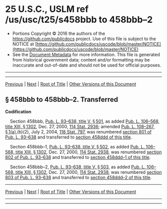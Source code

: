 ---
---

# 25 U.S.C., USLM ref /us/usc/t25/s458bbb to 458bbb–2

* Portions Copyright © 2016 the authors of the https://github.com/publicdocs project.
  Use of this file is subject to the NOTICE at [https://github.com/publicdocs/uscode/blob/master/NOTICE](https://github.com/publicdocs/uscode/blob/master/NOTICE)
* See the [Document Metadata](././../../../../../..//README.md) for more information.
  This file is generated from historical government data; content and/or formatting may be inaccurate and out-of-date and should not be used for official purposes.

----------
----------

[Previous](./../../../../../..//us/usc/t25/ch14/schII/ptF/m__us_usc_t25_ch14_schII_ptF.md) | [Next](./../../../../../..//us/usc/t25/ch14/schII/ptG/m__us_usc_t25_ch14_schII_ptG.md) | [Root of Title](./../../../../../../) | [Other Versions of this Document](https://publicdocs.github.io/go/links?ns=uslm&ref=%2Fus%2Fusc%2Ft25%2Fs458bbb+to+458bbb%E2%80%932)

## § 458bbb to 458bbb–2. Transferred

 __Codification__ 

    Section 458bbb, [Pub. L. 93–638, title V, § 501][/us/pl/93/638/s501], as added [Pub. L. 106–568, title XIII, § 1302][/us/pl/106/568/s1302], Dec. 27, 2000, [114 Stat. 2936][/us/stat/114/2936]; amended [Pub. L. 108–267, § 1(a)][/us/pl/108/267/s1/a],(b)(2), July 2, 2004, [118 Stat. 797][/us/stat/118/797], was renumbered [section 801 of Pub. L. 93–638][/us/pl/93/638/s801] and transferred to [section 458ddd of this title][/us/usc/t25/s458ddd].

    Section 458bbb–1, [Pub. L. 93–638, title V, § 502][/us/pl/93/638/s502], as added [Pub. L. 106–568, title XIII, § 1302][/us/pl/106/568/s1302], Dec. 27, 2000, [114 Stat. 2938][/us/stat/114/2938], was renumbered [section 802 of Pub. L. 93–638][/us/pl/93/638/s802] and transferred to [section 458ddd–1 of this title][/us/usc/t25/s458ddd–1].

    Section 458bbb–2, [Pub. L. 93–638, title V, § 503][/us/pl/93/638/s503], as added [Pub. L. 106–568, title XIII, § 1302][/us/pl/106/568/s1302], Dec. 27, 2000, [114 Stat. 2938][/us/stat/114/2938], was renumbered [section 803 of Pub. L. 93–638][/us/pl/93/638/s803] and transferred to [section 458ddd–2 of this title][/us/usc/t25/s458ddd–2].

----------

[Previous](./../../../../../..//us/usc/t25/ch14/schII/ptF/m__us_usc_t25_ch14_schII_ptF.md) | [Next](./../../../../../..//us/usc/t25/ch14/schII/ptG/m__us_usc_t25_ch14_schII_ptG.md) | [Root of Title](./../../../../../../) | [Other Versions of this Document](https://publicdocs.github.io/go/links?ns=uslm&ref=%2Fus%2Fusc%2Ft25%2Fs458bbb+to+458bbb%E2%80%932)

----------
----------

[/us/pl/93/638/s501]: https://publicdocs.github.io/go/links?ns=uslm&ref=%2Fus%2Fpl%2F93%2F638%2Fs501
[/us/pl/106/568/s1302]: https://publicdocs.github.io/go/links?ns=uslm&ref=%2Fus%2Fpl%2F106%2F568%2Fs1302
[/us/stat/114/2936]: https://publicdocs.github.io/go/links?ns=uslm&ref=%2Fus%2Fstat%2F114%2F2936
[/us/pl/108/267/s1/a]: https://publicdocs.github.io/go/links?ns=uslm&ref=%2Fus%2Fpl%2F108%2F267%2Fs1%2Fa
[/us/stat/118/797]: https://publicdocs.github.io/go/links?ns=uslm&ref=%2Fus%2Fstat%2F118%2F797
[/us/pl/93/638/s801]: https://publicdocs.github.io/go/links?ns=uslm&ref=%2Fus%2Fpl%2F93%2F638%2Fs801
[/us/usc/t25/s458ddd]: https://publicdocs.github.io/go/links?ns=uslm&ref=%2Fus%2Fusc%2Ft25%2Fs458ddd
[/us/pl/93/638/s502]: https://publicdocs.github.io/go/links?ns=uslm&ref=%2Fus%2Fpl%2F93%2F638%2Fs502
[/us/pl/106/568/s1302]: https://publicdocs.github.io/go/links?ns=uslm&ref=%2Fus%2Fpl%2F106%2F568%2Fs1302
[/us/stat/114/2938]: https://publicdocs.github.io/go/links?ns=uslm&ref=%2Fus%2Fstat%2F114%2F2938
[/us/pl/93/638/s802]: https://publicdocs.github.io/go/links?ns=uslm&ref=%2Fus%2Fpl%2F93%2F638%2Fs802
[/us/usc/t25/s458ddd–1]: https://publicdocs.github.io/go/links?ns=uslm&ref=%2Fus%2Fusc%2Ft25%2Fs458ddd%E2%80%931
[/us/pl/93/638/s503]: https://publicdocs.github.io/go/links?ns=uslm&ref=%2Fus%2Fpl%2F93%2F638%2Fs503
[/us/pl/106/568/s1302]: https://publicdocs.github.io/go/links?ns=uslm&ref=%2Fus%2Fpl%2F106%2F568%2Fs1302
[/us/stat/114/2938]: https://publicdocs.github.io/go/links?ns=uslm&ref=%2Fus%2Fstat%2F114%2F2938
[/us/pl/93/638/s803]: https://publicdocs.github.io/go/links?ns=uslm&ref=%2Fus%2Fpl%2F93%2F638%2Fs803
[/us/usc/t25/s458ddd–2]: https://publicdocs.github.io/go/links?ns=uslm&ref=%2Fus%2Fusc%2Ft25%2Fs458ddd%E2%80%932


